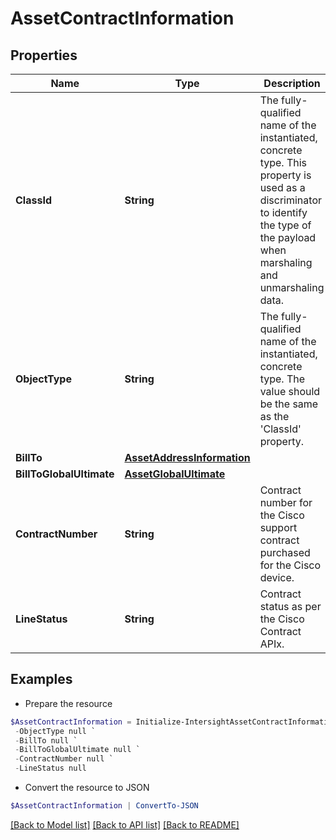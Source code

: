 # AssetContractInformation
## Properties

Name | Type | Description | Notes
------------ | ------------- | ------------- | -------------
**ClassId** | **String** | The fully-qualified name of the instantiated, concrete type. This property is used as a discriminator to identify the type of the payload when marshaling and unmarshaling data. | [default to "asset.ContractInformation"]
**ObjectType** | **String** | The fully-qualified name of the instantiated, concrete type. The value should be the same as the &#39;ClassId&#39; property. | [default to "asset.ContractInformation"]
**BillTo** | [**AssetAddressInformation**](AssetAddressInformation.md) |  | [optional] 
**BillToGlobalUltimate** | [**AssetGlobalUltimate**](AssetGlobalUltimate.md) |  | [optional] 
**ContractNumber** | **String** | Contract number for the Cisco support contract purchased for the Cisco device. | [optional] [readonly] 
**LineStatus** | **String** | Contract status as per the Cisco Contract APIx. | [optional] [readonly] 

## Examples

- Prepare the resource
```powershell
$AssetContractInformation = Initialize-IntersightAssetContractInformation  -ClassId null `
 -ObjectType null `
 -BillTo null `
 -BillToGlobalUltimate null `
 -ContractNumber null `
 -LineStatus null
```

- Convert the resource to JSON
```powershell
$AssetContractInformation | ConvertTo-JSON
```

[[Back to Model list]](../README.md#documentation-for-models) [[Back to API list]](../README.md#documentation-for-api-endpoints) [[Back to README]](../README.md)

